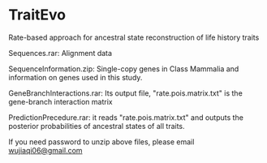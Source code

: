 # TraitEvo
Rate-based approach for ancestral state reconstruction of life history traits

Sequences.rar: Alignment data

SequenceInformation.zip: Single-copy genes in Class Mammalia and information on genes used in this study.

GeneBranchInteractions.rar: Its output file, "rate.pois.matrix.txt" is the gene-branch interaction matrix

PredictionPrecedure.rar: it reads "rate.pois.matrix.txt" and outputs the posterior probabilities of ancestral states of all traits.

If you need password to unzip above files, please email wujiaqi06@gmail.com
